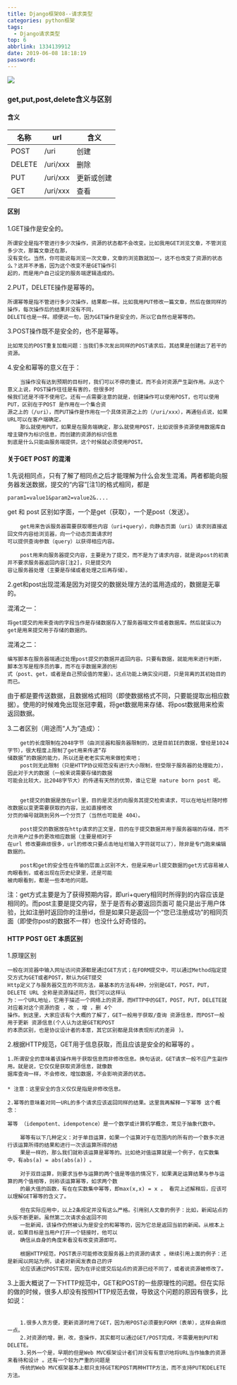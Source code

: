 ```yaml
---
title: Django框架08--请求类型
categories: python框架
tags:
  - Django请求类型
top: 6
abbrlink: 1334139912
date: 2019-06-08 18:18:19
password:
---
```



![](https://jwangtec.oss-cn-chengdu.aliyuncs.com/jwangcloud/index/Django.jpeg)



### get,put,post,delete含义与区别

<!--more-->
 
#### 含义
 
|名称|url|含义
|----|----|----
|POST | /uri| 创建  
DELETE |/uri/xxx| 删除   
PUT    |/uri/xxx| 更新或创建  
GET    |/uri/xxx |查看 
 

#### 区别

1.GET操作是安全的。

	所谓安全是指不管进行多少次操作，资源的状态都不会改变。比如我用GET浏览文章，不管浏览多少次，那篇文章还在那，
	没有变化。当然，你可能说每浏览一次文章，文章的浏览数就加一，这不也改变了资源的状态么？这并不矛盾，因为这个改变不是GET操作引
	起的，而是用户自己设定的服务端逻辑造成的。

2.PUT，DELETE操作是幂等的。

	所谓幂等是指不管进行多少次操作，结果都一样。比如我用PUT修改一篇文章，然后在做同样的操作，每次操作后的结果并没有不同，
	DELETE也是一样。顺便说一句，因为GET操作是安全的，所以它自然也是幂等的。

3.POST操作既不是安全的，也不是幂等。

	比如常见的POST重复加载问题：当我们多次发出同样的POST请求后，其结果是创建出了若干的资源。

4.安全和幂等的意义在于：

		当操作没有达到预期的目标时，我们可以不停的重试，而不会对资源产生副作用。从这个意义上说，POST操作往往是有害的，但很多时
	候我们还是不得不使用它。还有一点需要注意的就是，创建操作可以使用POST，也可以使用PUT，区别在于POST 是作用在一个集合资
	源之上的（/uri），而PUT操作是作用在一个具体资源之上的（/uri/xxx），再通俗点说，如果URL可以在客户端确定，
		那么就使用PUT，如果是在服务端确定，那么就使用POST，比如说很多资源使用数据库自增主键作为标识信息，而创建的资源的标识信息
	到底是什么只能由服务端提供，这个时候就必须使用POST。
 
 
#### 关于GET POST 的混淆


1.先说相同点，只有了解了相同点之后才能理解为什么会发生混淆。两者都能向服务器发送数据，提交的“内容”[注1]的格式相同，都是

	param1=value1&param2=value2&....  

get 和 post 区别如字面，一个是get（获取），一个是post（发送）。

		get用来告诉服务器需要获取哪些内容（uri+query），向静态页面（uri）请求则直接返回文件内容给浏览器，向一个动态页面请求时
	可以提供查询参数（query）以获得相应内容。
	
		post用来向服务器提交内容，主要是为了提交，而不是为了请求内容，就是说post的初衷并不要求服务器返回内容[注2]，只是提交内
	容让服务器处理（主要是存储或者处理之后再存储）。

2.get和post出现混淆是因为对提交的数据处理方法的滥用造成的，数据是无辜的。

混淆之一：
	
	将get提交的用来查询的字段当作是存储数据存入了服务器端文件或者数据库。然后就误以为get是用来提交用于存储的数据的。

混淆之二：

	编写脚本在服务器端通过处理post提交的数据并返回内容。只要有数据，就能用来进行判断，脚本怎写是程序员的事，而不在乎数据来源的形
	式（post、get，或者是自己预设值的常量）。这点功能上确实没问题，只是背离的其初始目的而已。



由于都是要传送数据，且数据格式相同（即使数据格式不同，只要能提取出相应数据）。使用的时候难免出现张冠李戴，将get数据用来存储、将post数据用来检索返回数据。

3.二者区别（用途而“人为”造成）：

		get的长度限制在2048字节（由浏览器和服务器限制的，这是目前IE的数据，曾经是1024字节），很大程度上限制了get用来传递“存
	储数据”的数据的能力，所以还是老老实实用来做检索吧；
		post则无此限制（只是HTTP协议规范没有进行大小限制，但受限于服务器的处理能力），因此对于大的数据（一般来说需要存储的数据
	可能会比较大，比2048字节大）的传递有天然的优势，谁让它是 nature born post 呢。


		get提交的数据是放在url里，目的是灵活的向服务其提交检索请求，可以在地址栏随时修改数据以变更需要获取的内容，比如直接修改
	分页的编号就跳到另外一个分页了（当然也可能是 404）。

		post提交的数据放在http请求的正文里，目的在于提交数据并用于服务器端的存储，而不允许用户过多的更改相应数据（主要是相对于
	在url 修改要麻烦很多，url的修改只要点击地址栏输入字符就可以了），除非是专门跑来编辑数据的。

		post和get的安全性在传输的层面上区别不大，但是采用url提交数据的get方式容易被人肉眼看到，或者出现在历史纪录里，还是可能
	被肉眼看到，都是一些本地的问题。


注：get方式主要是为了获得预期内容，即uri+query相同时所得到的内容应该是相同的。而post主要是提交内容，至于是否有必要返回页面可
能只是出于用户体验，比如注册时返回你的注册id，但是如果只是返回一个“您已注册成功”的相同页面（即使你post的数据不一样）也没什么好奇怪的。


 
#### HTTP POST GET 本质区别

1.原理区别

	一般在浏览器中输入网址访问资源都是通过GET方式；在FORM提交中，可以通过Method指定提交方式为GET或者POST，默认为GET提交 
	Http定义了与服务器交互的不同方法，最基本的方法有4种，分别是GET，POST，PUT，DELETE URL 全称是资源描述符，我们可以这样认
	为：一个URL地址，它用于描述一个网络上的资源，而HTTP中的GET，POST，PUT，DELETE就对应着对这个资源的查 ，改 ，增 ，删 4个
	操作。到这里，大家应该有个大概的了解了，GET一般用于获取/查询 资源信息，而POST一般用于更新 资源信息(个人认为这是GET和POST
	的本质区别，也是协议设计者的本意，其它区别都是具体表现形式的差异 )。 　　

2.根据HTTP规范，GET用于信息获取，而且应该是安全的和幂等的 。 　　

	1.所谓安全的意味着该操作用于获取信息而非修改信息。换句话说，GET请求一般不应产生副作用。就是说，它仅仅是获取资源信息，就像数
	据库查询一样，不会修改，增加数据，不会影响资源的状态。 
	　　
	* 注意：这里安全的含义仅仅是指是非修改信息。 　　
    
    2.幂等的意味着对同一URL的多个请求应该返回同样的结果。这里我再解释一下幂等 这个概念： 　　
    
    幂等 （idempotent、idempotence）是一个数学或计算机学概念，常见于抽象代数中。 　　
    
    	幂等有以下几种定义：对于单目运算，如果一个运算对于在范围内的所有的一个数多次进行该运算所得的结果和进行一次该运算所得的结
    	果是一样的，那么我们就称该运算是幂等的。比如绝对值运算就是一个例子，在实数集中，有abs(a) = abs(abs(a)) 。 　　
    
    	对于双目运算，则要求当参与运算的两个值是等值的情况下，如果满足运算结果与参与运算的两个值相等，则称该运算幂等，如求两个数
    	的最大值的函数，有在在实数集中幂等，即max(x,x) = x 。 看完上述解释后，应该可以理解GET幂等的含义了。 　　
    
    	但在实际应用中，以上2条规定并没有这么严格。引用别人文章的例子：比如，新闻站点的头版不断更新。虽然第二次请求会返回不同
    	一批新闻，该操作仍然被认为是安全的和幂等的，因为它总是返回当前的新闻。从根本上说，如果目标是当用户打开一个链接时，他可以
    	确信从自身的角度来看没有改变资源即可。 
        
     	根据HTTP规范，POST表示可能修改变服务器上的资源的请求 。继续引用上面的例子：还是新闻以网站为例，读者对新闻发表自己的评
     	论应该通过POST实现，因为在评论提交后站点的资源已经不同了，或者说资源被修改了。 　　
  
        
3.上面大概说了一下HTTP规范中，GET和POST的一些原理性的问题。但在实际的做的时候，很多人却没有按照HTTP规范去做，导致这个问题的原因有很多，比如说：

	 　　        
        1.很多人贪方便，更新资源时用了GET，因为用POST必须要到FORM（表单），这样会麻烦一点。　　
        2.对资源的增，删，改，查操作，其实都可以通过GET/POST完成，不需要用到PUT和DELETE。 　　
        3.另外一个是，早期的但是Web MVC框架设计者们并没有有意识地将URL当作抽象的资源来看待和设计 。还有一个较为严重的问题是
        传统的Web MVC框架基本上都只支持GET和POST两种HTTP方法，而不支持PUT和DELETE方法。